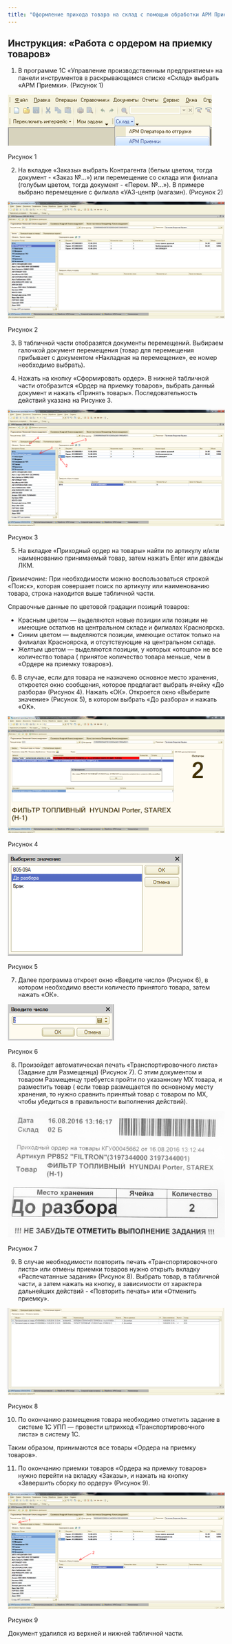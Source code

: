 ```yaml
---
title: "Оформление прихода товара на склад с помощью обработки АРМ Приемки"
---
```


## Инструкция: «Работа с ордером на приемку товаров»

1.  В программе 1С «Управление производственным предприятием» на панели инструментов в раскрывающемся списке «Склад» выбрать «АРМ Приемки». (Рисунок 1)

![](KBO/_attach/lu224723662iv_tmp_71478ea7ef7196bd.png)

Рисунок 1

2.  На вкладке «Заказы» выбрать Контрагента (белым цветом, тогда документ - «Заказ №...») или перемещение со склада или филиала (голубым цветом, тогда документ - «Перем. №...»). В примере выбрано перемещение с филиала «УАЗ-центр (магазин). (Рисунок 2)

![](KBO/_attach/lu224723662iv_tmp_1441f6d610e8b6bc.png)

Рисунок 2

3.  В табличной части отобразятся документы перемещений. Выбираем галочкой документ перемещения (товар для перемещения прибывает с документом «Накладная на перемещение», ее номер необходимо выбрать).

4.  Нажать на кнопку «Сформировать ордер». В нижней табличной части отобразится «Ордер на приемку товаров», выбрать данный документ и нажать «Принять товары». Последовательность действий указана на Рисунке 3.

![](KBO/_attach/lu224723662iv_tmp_e1dae14a6b0877e8.png)

Рисунок 3

5.  На вкладке «Приходный ордер на товары» найти по артикулу и/или наименованию принимаемый товар, затем нажать Enter или дважды ЛКМ.

_Примечание:_ При необходимости можно воспользоваться строкой «Поиск», которая совершает поиск по артикулу или наименованию товара, строка находится выше табличной части.

Справочные данные по цветовой градации позиций товаров:
- Красным цветом — выделяются новые позиции или позиции не имеющие остатков на центральном складе и филиалах Красноярска.
- Синим цветом — выделяются позиции, имеющие остаток только на филиалах Красноярска, и отсутствующие на центральном складе.
- Желтым цветом — выделяются позиции, у которых «отошло» не все количество товара ( принятое количество товара меньше, чем в «Ордере на приемку товаров»).

6.  В случае, если для товара не назначено основное место хранения, откроется окно сообщения, которое предлагает выбрать ячейку «До разбора» (Рисунок 4). Нажать «ОК». Откроется окно «Выберите значение» (Рисунок 5), в котором выбрать «До разбора» и нажать «ОК».

![](KBO/_attach/lu224723662iv_tmp_267d4daac8571c2e.png)

Рисунок 4

![](KBO/_attach/lu224723662iv_tmp_13289ae064b74be1.png)

Рисунок 5

7.  Далее программа откроет окно «Введите число» (Рисунок 6), в котором необходимо ввести количесто принятого товара, затем нажать «ОК».

![](KBO/_attach/lu224723662iv_tmp_4b8dd573560d6e12.png)

Рисунок 6

8.  Произойдет автоматическая печать «Транспортировочного листа» (Задание для Размещенца) (Рисунок 7). С этим документом и товаром Размещенцу требуется пройти по указанному МХ товара, и разместить товар ( если товар размещается по основному месту хранения, то нужно сравнить принятый товар с товаром по МХ, чтобы убедиться в правильности выполнения действий).

![](KBO/_attach/lu224723662iv_tmp_e06c6dca3baf6456.png)

Рисунок 7

9.  В случае необходимости повторить печать «Транспортировочного листа» или отмены приемки товаров нужно открыть вкладку «Распечатанные задания» (Рисунок 8). Выбрать товар, в табличной части, а затем нажать на кнопку, в зависимости от характера дальнейших действий - «Повторить печать» или «Отменить приемку».

![](KBO/_attach/lu224723662iv_tmp_dc5bb3aa25e4ff78.png)

Рисунок 8

10.  По окончанию размещения товара необходимо отметить задание в системе 1С УПП — провести штрихкод «Транспортировочного листа» в систему 1С.

Таким образом, принимаются все товары «Ордера на приемку товаров».

11.  По окончанию приемки товаров «Ордера на приемку товаров» нужно перейти на вкладку «Заказы», и нажать на кнопку «Завершить сборку по ордеру» (Рисунок 9).

![](KBO/_attach/lu224723662iv_tmp_aca3b1283ca86240.png)

Рисунок 9

Документ удалился из верхней и нижней табличной части.
